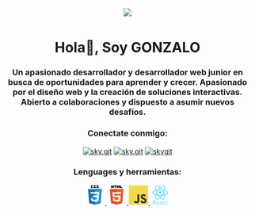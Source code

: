 <h1 align="center">
    <img src="https://i.imgur.com/1gQiLB5.gif" width="auto">
</h1>
<h1 align="center">Hola👋, Soy GONZALO</h1>
<h3 align="center">Un apasionado desarrollador y desarrollador web junior en busca de oportunidades para aprender y crecer. Apasionado por el diseño web y la creación de soluciones interactivas. Abierto a colaboraciones y dispuesto a asumir nuevos desafíos.</h3>

<div>
<h3 align="center">Conectate conmigo:</h3>
<p align="center">
<a href="https://fb.com/sky.git" target="blank"><img align="center" src="https://raw.githubusercontent.com/rahuldkjain/github-profile-readme-generator/master/src/images/icons/Social/facebook.svg" alt="sky.git" height="30" width="40" /></a>
<a href="https://instagram.com/sky.git" target="blank"><img align="center" src="https://raw.githubusercontent.com/rahuldkjain/github-profile-readme-generator/master/src/images/icons/Social/instagram.svg" alt="sky.git" height="30" width="40" /></a>
<a href="https://www.youtube.com/c/skygit" target="blank"><img align="center" src="https://raw.githubusercontent.com/rahuldkjain/github-profile-readme-generator/master/src/images/icons/Social/youtube.svg" alt="skygit" height="30" width="40" /></a>
</p>


<h3 align="center">Lenguages y herramientas:</h3>
<p align="center"> <a href="https://www.w3schools.com/css/" target="_blank" rel="noreferrer"> <img src="https://raw.githubusercontent.com/devicons/devicon/master/icons/css3/css3-original-wordmark.svg" alt="css3" width="40" height="40"/> </a> <a href="https://www.w3.org/html/" target="_blank" rel="noreferrer"> <img src="https://raw.githubusercontent.com/devicons/devicon/master/icons/html5/html5-original-wordmark.svg" alt="html5" width="40" height="40"/> </a> <a href="https://developer.mozilla.org/en-US/docs/Web/JavaScript" target="_blank" rel="noreferrer"> <img src="https://raw.githubusercontent.com/devicons/devicon/master/icons/javascript/javascript-original.svg" alt="javascript" width="40" height="40"/> </a> <a href="https://reactjs.org/" target="_blank" rel="noreferrer"> <img src="https://raw.githubusercontent.com/devicons/devicon/master/icons/react/react-original-wordmark.svg" alt="react" width="40" height="40"/> </a> </p>

</div>


